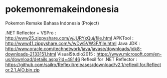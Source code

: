 # pokemonremakeindonesia
Pokemon Remake Bahasa Indonesia (Project)

.NET Reflector + VSPro : http://www25.zippyshare.com/v/JURYxQuj/file.html
APKTool : http://www41.zippyshare.com/v/wDw5VW3F/file.html
Java JDK : http://www.oracle.com/technetwork/java/javase/downloads/jdk8-downloads-2133151.html
VisualStudio2015 : https://www.microsoft.com/en-us/download/details.aspx?id=48146
Reflexil for .NET Reflector : https://github.com/sailro/Reflexil/releases/download/v2.1/reflexil.for.Reflector.2.1.AIO.bin.zip
